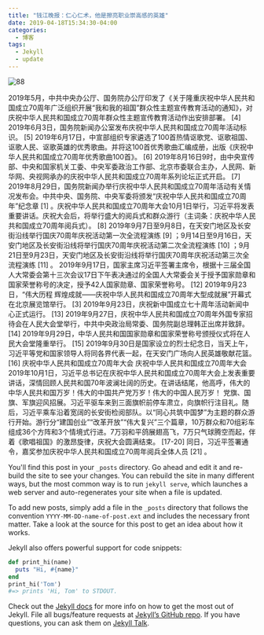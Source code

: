 ```yaml
---
title: "钱江晚报：仁心仁术，他是擦亮职业崇高感的英雄"
date: 2019-04-18T15:34:30-04:00
categories:
  - 博客
tags:
  - Jekyll
  - update
---
```




![88](C:\Users\IVSOUL\Documents\GitHub\Kumamon-Pikachu.github.io\assets\images\bio-photo.jpg)

2019年5月，中共中央办公厅、国务院办公厅印发了《关于隆重庆祝中华人民共和国成立70周年广泛组织开展“我和我的祖国”群众性主题宣传教育活动的通知》，对庆祝中华人民共和国成立70周年群众性主题宣传教育活动作出安排部署。 [4] 
2019年6月3日，国务院新闻办公室发布庆祝中华人民共和国成立70周年活动标识。 [5] 
2019年6月17日，中宣部组织专家遴选了100首热情讴歌党、讴歌祖国、讴歌人民、讴歌英雄的优秀歌曲。并将这100首优秀歌曲汇编成册，出版《庆祝中华人民共和国成立70周年优秀歌曲100首》。 [6] 
2019年8月16日9时，由中央宣传部、中央和国家机关工委、中央军委政治工作部、北京市委联合主办，人民网、新华网、央视网承办的庆祝中华人民共和国成立70周年系列论坛正式开启。 [7] 
2019年8月29日，国务院新闻办举行庆祝中华人民共和国成立70周年活动有关情况发布会。中共中央、国务院、中央军委将颁发“庆祝中华人民共和国成立70周年”纪念章 [1]  。庆祝中华人民共和国成立70周年大会10月1日举行，习近平将发表重要讲话。庆祝大会后，将举行盛大的阅兵式和群众游行（主词条：庆祝中华人民共和国成立70周年阅兵式）。 [8] 
2019年9月7日至9月8日，在天安门地区及长安街沿线举行国庆70周年庆祝活动第一次全流程演练 [9]  ；9月14日至9月16日，天安门地区及长安街沿线将举行国庆70周年庆祝活动第二次全流程演练 [10]  ；9月21日至9月23日，天安门地区及长安街沿线将举行国庆70周年庆祝活动第三次全流程演练 [11]  。
2019年9月17日，国家主席习近平签署主席令，根据十三届全国人大常委会第十三次会议17日下午表决通过的全国人大常委会关于授予国家勋章和国家荣誉称号的决定，授予42人国家勋章、国家荣誉称号。 [12] 
2019年9月23日，“伟大历程 辉煌成就——庆祝中华人民共和国成立70周年大型成就展”开幕式在北京展览馆举行。 [3] 
2019年9月23日，庆祝新中国成立七十周年活动新闻中心正式运行。 [13] 
2019年9月27日，庆祝中华人民共和国成立70周年外国专家招待会在人民大会堂举行，中共中央政治局常委、国务院副总理韩正出席并致辞。 [14] 
2019年9月29日，中华人民共和国国家勋章和国家荣誉称号颁授仪式将在人民大会堂隆重举行。 [15] 
2019年9月30日是国家设立的烈士纪念日，当天上午，习近平等党和国家领导人将同各界代表一起，在天安门广场向人民英雄敬献花篮。 [16] 
庆祝中华人民共和国成立70周年大会
庆祝中华人民共和国成立70周年大会
2019年10月1日，习近平总书记在庆祝中华人民共和国成立70周年大会上发表重要讲话，深情回顾人民共和国70年波澜壮阔的历史。在讲话结尾，他高呼，伟大的中华人民共和国万岁！伟大的中国共产党万岁！伟大的中国人民万岁！
党旗、国旗、军旗迎风招展。习近平驱车来到三面旗帜前停车肃立，向旗帜行注目礼。随后，习近平乘车沿着宽阔的长安街检阅部队。以“同心共筑中国梦”为主题的群众游行开始。游行分“建国创业”“改革开放”“伟大复兴”三个篇章，10万群众和70组彩车组成36个方阵和3个情境式行进。7万羽和平鸽展翅高飞，7万只气球腾空而起，伴着《歌唱祖国》的激昂旋律，庆祝大会圆满结束。 [17-20]  同日，习近平签署通令，嘉奖参加庆祝中华人民共和国成立70周年阅兵全体人员 [21]  。

You'll find this post in your `_posts` directory. Go ahead and edit it and re-build the site to see your changes. You can rebuild the site in many different ways, but the most common way is to run `jekyll serve`, which launches a web server and auto-regenerates your site when a file is updated.

To add new posts, simply add a file in the `_posts` directory that follows the convention `YYYY-MM-DD-name-of-post.ext` and includes the necessary front matter. Take a look at the source for this post to get an idea about how it works.

Jekyll also offers powerful support for code snippets:

```ruby
def print_hi(name)
  puts "Hi, #{name}"
end
print_hi('Tom')
#=> prints 'Hi, Tom' to STDOUT.
```

Check out the [Jekyll docs][jekyll-docs] for more info on how to get the most out of Jekyll. File all bugs/feature requests at [Jekyll’s GitHub repo][jekyll-gh]. If you have questions, you can ask them on [Jekyll Talk][jekyll-talk].

[jekyll-docs]: https://jekyllrb.com/docs/home
[jekyll-gh]:   https://github.com/jekyll/jekyll
[jekyll-talk]: https://talk.jekyllrb.com/
